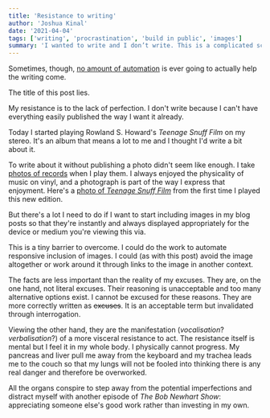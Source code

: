 ```yaml
---
title: 'Resistance to writing'
author: 'Joshua Kinal'
date: '2021-04-04'
tags: ['writing', 'procrastination', 'build in public', 'images']
summary: 'I wanted to write and I don’t write. This is a complicated scenario that I face by myself, but in which I know I am not alone.'
---
```


Sometimes, though, [no amount of automation](/../spending-90-minutes-to-save-2/) is ever going to actually help the writing come.

The title of this post lies.

My resistance is to the lack of perfection. I don't write because I can't have everything easily published the way I want it already.

Today I started playing Rowland S. Howard's *Teenage Snuff Film* on my stereo. It's an album that means a lot to me and I thought I'd write a bit about it.

To write about it without publishing a photo didn't seem like enough. I take [photos of records](https://flic.kr/s/aHsmKXUvD9) when I play them. I always enjoyed the physicality of music on vinyl, and a photograph is part of the way I express that enjoyment. Here's a [photo of *Teenage Snuff Film*](https://flic.kr/p/2kDzb2L) from the first time I played this new edition.

But there's a lot I need to do if I want to start including images in my blog posts so that they're instantly and always displayed appropriately for the device or medium you're viewing this via.

This is a tiny barrier to overcome. I could do the work to automate responsive inclusion of images. I could (as with this post) avoid the image altogether or work around it through links to the image in another context.

The facts are less important than the reality of my excuses. They are, on the one hand, not literal excuses. Their reasoning is unacceptable and too many alternative options exist. I cannot be excused for these reasons. They are more correctly written as ~~excuses~~. It is an acceptable term but invalidated through interrogation.

Viewing the other hand, they are the manifestation (*vocalisation*? *verbalisation*?) of a more visceral resistance to act. The resistance itself is mental but I feel it in my whole body. I physically cannot progress. My pancreas and liver pull me away from the keyboard and my trachea leads me to the couch so that my lungs will not be fooled into thinking there is any real danger and therefore be overworked.

All the organs conspire to step away from the potential imperfections and distract myself with another episode of *The Bob Newhart Show*: appreciating someone else's good work rather than investing in my own.
